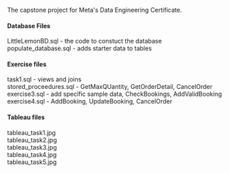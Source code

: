 The capstone project for Meta's Data Engineering Certificate.

#### Database Files
LittleLemonBD.sql - the code to constuct the database <br>
populate_database.sql - adds starter data to tables

#### Exercise files
task1.sql - views and joins <br>
stored_proceedures.sql - GetMaxQUantity, GetOrderDetail, CancelOrder<br>
exercise3.sql - add specific sample data, CheckBookings, AddValidBooking<br>
exercise4.sql - AddBooking, UpdateBooking, CancelOrder

#### Tableau files
tableau_task1.jpg<br>
tableau_task2.jpg<br>
tableau_task3.jpg<br>
tableau_task4.jpg<br>
tableau_task5.jpg